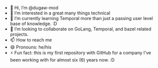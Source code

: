 - 👋 Hi, I’m @dugaw-mod
- 👀 I’m interested in a great many things technical
- 🌱 I’m currently learning Temporal more than just a passing user level base of knowledge. :D 
- 💞️ I’m looking to collaborate on GoLang, Temporal, and bazel related projects.
- 📫 How to reach me 
- 😄 Pronouns: he/his
- ⚡ Fun fact: this is my first repository with GitHub for a company I've been working with for almost six (6) years now. :D 

<!---
dugaw-mod/dugaw-mod is a ✨ special ✨ repository because its `README.md` (this file) appears on your GitHub profile.
You can click the Preview link to take a look at your changes.
--->

